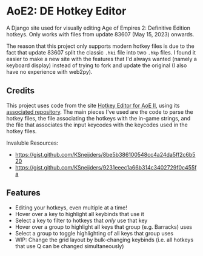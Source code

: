 # AoE2: DE Hotkey Editor
A Django site used for visually editing Age of Empires 2: Definitive Edition hotkeys.  Only works with files from update 83607 (May 15, 2023) onwards.

The reason that this project only supports modern hotkey files is due to the fact that update 83607 split the classic `.hki` file into two `.hkp` files.  I found it easier to make a new site with the features that I'd always wanted (namely a keyboard display) instead of trying to fork and update the original (I also have no experience with web2py).

## Credits
This project uses code from the site [Hotkey Editor for AoE II](
https://aokhotkeys.appspot.com/), using its [associated repository](https://github.com/crimsoncantab/aok-hotkeys).  The main pieces I've used are the code to parse the hotkey files, the file associating the hotkeys with the in-game strings, and the file that associates the input keycodes with the keycodes used in the hotkey files.

Invaluble Resources:
* https://gist.github.com/KSneijders/8be5b386100548cc4a24da5ff2c6b520
* https://gist.github.com/KSneijders/9231eeec1a66b314c3402729f0c455fa

## Features
 - Editing your hotkeys, even multiple at a time!
 - Hover over a key to highlight all keybinds that use it
 - Select a key to filter to hotkeys that _only_ use that key
 - Hover over a group to highlight all keys that group (e.g. Barracks) uses
 - Select a group to toggle highlighting of all keys that group uses
 - WIP: Change the grid layout by bulk-changing keybinds (i.e. all hotkeys that use Q can be changed simultaneously)